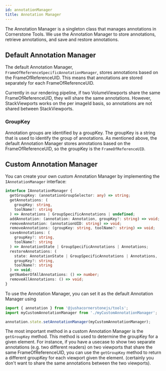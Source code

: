 ```yaml
---
id: annotationManager
title: Annotation Manager
---
```


The Annotation Manager is a singleton class that manages annotations in Cornerstone Tools.
We use the Annotation Manager to store annotations, retrieve annotations, and save and restore annotations.

## Default Annotation Manager
The default Annotation Manager, `FrameOfReferenceSpecificAnnotationManager`, stores annotations based on the FrameOfReferenceUID.
This means that annotations are stored separately for each FrameOfReferenceUID.

Currently in our rendering pipeline, if two VolumeViewports share the same
FrameOfReferenceUID, they will share the same annotations. However, StackViewports
works on the per imageId basis, so annotations are not shared between StackViewports.

### GroupKey
Annotation groups are identified by a groupKey. The groupKey is a string that is used to identify the group of annotations.
As mentioned above, the default Annotation Manager stores annotations based on the FrameOfReferenceUID, so the groupKey is the `FrameOfReferenceUID`.



## Custom Annotation Manager

You can create your own custom Annotation Manager by implementing the `IAnnotationManager` interface:

```ts
interface IAnnotationManager {
  getGroupKey: (annotationGroupSelector: any) => string;
  getAnnotations: (
    groupKey: string,
    toolName?: string
  ) => Annotations | GroupSpecificAnnotations | undefined;
  addAnnotation: (annotation: Annotation, groupKey?: string) => void;
  removeAnnotation: (annotationUID: string) => void;
  removeAnnotations: (groupKey: string, toolName?: string) => void;
  saveAnnotations: (
    groupKey?: string,
    toolName?: string
  ) => AnnotationState | GroupSpecificAnnotations | Annotations;
  restoreAnnotations: (
    state: AnnotationState | GroupSpecificAnnotations | Annotations,
    groupKey?: string,
    toolName?: string
  ) => void;
  getNumberOfAllAnnotations: () => number;
  removeAllAnnotations: () => void;
}
```

To use the Annotation Manager, you can set it as the default Annotation Manager using

```js
import { annotation } from '@jushacornerstonejs/tools';
import myCustomAnnotationManager from './myCustomAnnotationManager';

annotation.state.setAnnotationManager(myCustomAnnotationManager);
```

The most important method in a custom Annotation Manager is the `getGroupKey` method.
This method is used to determine the groupKey for a given element. For instance,
if you have a usecase to show two separate annotations (e.g. two different readers)
on two viewports that share the same FrameOfReferenceUID, you can use the `getGroupKey`
method to return a different groupKey for each viewport given the element. (certainly
you don't want to share the same annotations between the two viewports).
